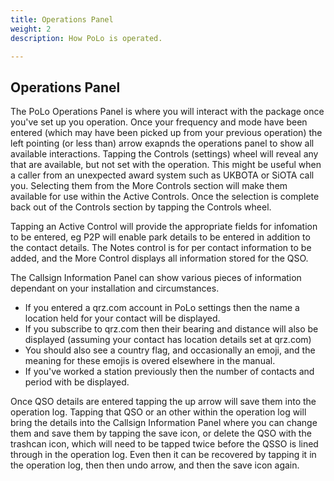 ```yaml
---
title: Operations Panel
weight: 2
description: How PoLo is operated.

---
```


## Operations Panel

The PoLo Operations Panel is where you will interact with the package once you've set up you operation. Once your frequency and mode have been entered (which may have been picked up from your previous operation) the left pointing (or less than) arrow exapnds the operations panel to show all available interactions. Tapping the Controls (settings) wheel will reveal any that are available, but not set with the operation. This might be useful when a caller from an unexpected award system such as UKBOTA or SiOTA call you. Selecting them from the More Controls section will make them available for use within the Active Controls. Once the selection is complete back out of the Controls section by tapping the Controls wheel.

Tapping an Active Control will provide the appropriate fields for infomation to be entered, eg P2P will enable park details to be entered in addition to the contact details. The Notes control is for per contact information to be added, and the More Control displays all information stored for the QSO.

The Callsign Information Panel can show various pieces of information dependant on your installation and circumstances.
* If you entered a qrz.com account in PoLo settings then the name a location held for your contact will be displayed.
* If you subscribe to qrz.com then their bearing and distance will also be displayed (assuming your contact has location details set at qrz.com)
* You should also see a country flag, and occasionally an emoji, and the meaning for these emojis is overed elsewhere in the manual.
* If you've worked a station previously then the number of contacts and period with be displayed.

Once QSO details are entered tapping the up arrow will save them into the operation log. Tapping that QSO or an other within the operation log will bring the details into the Callsign Information Panel where you can change them and save them by tapping the save icon, or delete the QSO with the trashcan icon, which will need to be tapped twice before the QSSO is lined through in the operation log. Even then it can be recovered by tapping it in the operation log, then then undo arrow, and then the save icon again.


